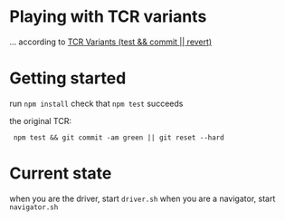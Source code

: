 # Playing with TCR variants
... according to [TCR Variants (test && commit || revert)](https://medium.com/@tdeniffel/tcr-variants-test-commit-revert-bf6bd84b17d3)

# Getting started
run `npm install`
check that `npm test` succeeds


the original TCR:
```
 npm test && git commit -am green || git reset --hard
```

# Current state
when you are the driver, start `driver.sh`
when you are a navigator, start `navigator.sh`

